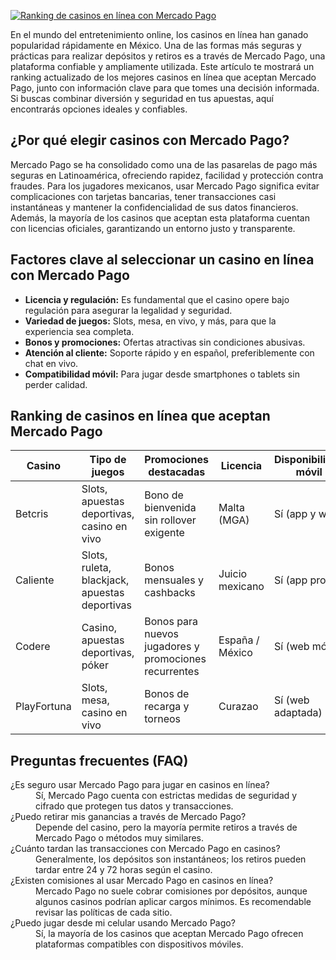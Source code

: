 [![Ranking de casinos en línea con Mercado Pago](https://123-caf.pages.dev/gitsignup.png)](https://vrmoo.ru/Bt82HjjY)

<p>En el mundo del entretenimiento online, los casinos en línea han ganado popularidad rápidamente en México. Una de las formas más seguras y prácticas para realizar depósitos y retiros es a través de Mercado Pago, una plataforma confiable y ampliamente utilizada. Este artículo te mostrará un ranking actualizado de los mejores casinos en línea que aceptan Mercado Pago, junto con información clave para que tomes una decisión informada. Si buscas combinar diversión y seguridad en tus apuestas, aquí encontrarás opciones ideales y confiables.</p>  <h2>¿Por qué elegir casinos con Mercado Pago?</h2> <p>Mercado Pago se ha consolidado como una de las pasarelas de pago más seguras en Latinoamérica, ofreciendo rapidez, facilidad y protección contra fraudes. Para los jugadores mexicanos, usar Mercado Pago significa evitar complicaciones con tarjetas bancarias, tener transacciones casi instantáneas y mantener la confidencialidad de sus datos financieros. Además, la mayoría de los casinos que aceptan esta plataforma cuentan con licencias oficiales, garantizando un entorno justo y transparente.</p>  <h2>Factores clave al seleccionar un casino en línea con Mercado Pago</h2> <ul>   <li><strong>Licencia y regulación:</strong> Es fundamental que el casino opere bajo regulación para asegurar la legalidad y seguridad.</li>   <li><strong>Variedad de juegos:</strong> Slots, mesa, en vivo, y más, para que la experiencia sea completa.</li>   <li><strong>Bonos y promociones:</strong> Ofertas atractivas sin condiciones abusivas.</li>   <li><strong>Atención al cliente:</strong> Soporte rápido y en español, preferiblemente con chat en vivo.</li>   <li><strong>Compatibilidad móvil:</strong> Para jugar desde smartphones o tablets sin perder calidad.</li> </ul>  <h2>Ranking de casinos en línea que aceptan Mercado Pago</h2> <table>   <thead>     <tr>       <th>Casino</th>       <th>Tipo de juegos</th>       <th>Promociones destacadas</th>       <th>Licencia</th>       <th>Disponibilidad móvil</th>     </tr>   </thead>   <tbody>     <tr>       <td>Betcris</td>       <td>Slots, apuestas deportivas, casino en vivo</td>       <td>Bono de bienvenida sin rollover exigente</td>       <td>Malta (MGA)</td>       <td>Sí (app y web)</td>     </tr>     <tr>       <td>Caliente</td>       <td>Slots, ruleta, blackjack, apuestas deportivas</td>       <td>Bonos mensuales y cashbacks</td>       <td>Juicio mexicano</td>       <td>Sí (app propia)</td>     </tr>     <tr>       <td>Codere</td>       <td>Casino, apuestas deportivas, póker</td>       <td>Bonos para nuevos jugadores y promociones recurrentes</td>       <td>España / México</td>       <td>Sí (web móvil)</td>     </tr>     <tr>       <td>PlayFortuna</td>       <td>Slots, mesa, casino en vivo</td>       <td>Bonos de recarga y torneos</td>       <td>Curazao</td>       <td>Sí (web adaptada)</td>     </tr>   </tbody> </table>  <h2>Preguntas frecuentes (FAQ)</h2> <dl>   <dt>¿Es seguro usar Mercado Pago para jugar en casinos en línea?</dt>   <dd>Sí, Mercado Pago cuenta con estrictas medidas de seguridad y cifrado que protegen tus datos y transacciones.</dd>   <dt>¿Puedo retirar mis ganancias a través de Mercado Pago?</dt>   <dd>Depende del casino, pero la mayoría permite retiros a través de Mercado Pago o métodos muy similares.</dd>   <dt>¿Cuánto tardan las transacciones con Mercado Pago en casinos?</dt>   <dd>Generalmente, los depósitos son instantáneos; los retiros pueden tardar entre 24 y 72 horas según el casino.</dd>   <dt>¿Existen comisiones al usar Mercado Pago en casinos en línea?</dt>   <dd>Mercado Pago no suele cobrar comisiones por depósitos, aunque algunos casinos podrían aplicar cargos mínimos. Es recomendable revisar las políticas de cada sitio.</dd>   <dt>¿Puedo jugar desde mi celular usando Mercado Pago?</dt>   <dd>Sí, la mayoría de los casinos que aceptan Mercado Pago ofrecen plataformas compatibles con dispositivos móviles.</dd> </dl>